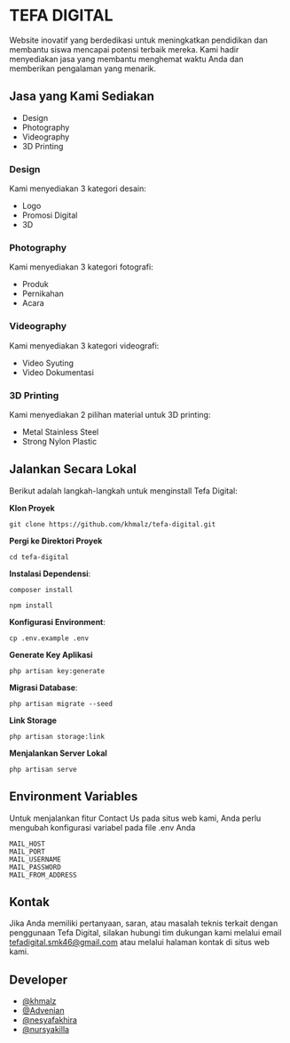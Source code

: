 # TEFA DIGITAL

Website inovatif yang berdedikasi untuk meningkatkan pendidikan dan membantu siswa mencapai potensi terbaik mereka. Kami hadir menyediakan jasa yang membantu menghemat waktu Anda dan memberikan pengalaman yang menarik.

## Jasa yang Kami Sediakan

-   Design
-   Photography
-   Videography
-   3D Printing

### Design

Kami menyediakan 3 kategori desain:

-   Logo
-   Promosi Digital
-   3D

### Photography

Kami menyediakan 3 kategori fotografi:

-   Produk
-   Pernikahan
-   Acara

### Videography

Kami menyediakan 3 kategori videografi:

-   Video Syuting
-   Video Dokumentasi

### 3D Printing

Kami menyediakan 2 pilihan material untuk 3D printing:

-   Metal Stainless Steel
-   Strong Nylon Plastic

## Jalankan Secara Lokal

Berikut adalah langkah-langkah untuk menginstall Tefa Digital:

**Klon Proyek**

```shell
git clone https://github.com/khmalz/tefa-digital.git
```

**Pergi ke Direktori Proyek**

```shell
cd tefa-digital
```

**Instalasi Dependensi**:

```shell
composer install
```

```shell
npm install
```

**Konfigurasi Environment**:

```shell
cp .env.example .env
```

**Generate Key Aplikasi**

```shell
php artisan key:generate
```

**Migrasi Database**:

```shell
php artisan migrate --seed
```

**Link Storage**

```shell
php artisan storage:link
```

**Menjalankan Server Lokal**

```shell
php artisan serve
```

## Environment Variables

Untuk menjalankan fitur Contact Us pada situs web kami, Anda perlu mengubah konfigurasi variabel pada file .env Anda

```
MAIL_HOST
MAIL_PORT
MAIL_USERNAME
MAIL_PASSWORD
MAIL_FROM_ADDRESS
```

## Kontak

Jika Anda memiliki pertanyaan, saran, atau masalah teknis terkait dengan penggunaan Tefa Digital, silakan hubungi tim dukungan kami melalui email tefadigital.smk46@gmail.com atau melalui halaman kontak di situs web kami.

## Developer

-   [@khmalz](https://github.com/khmalz)
-   [@Advenian](https://github.com/Advenian)
-   [@nesyafakhira](https://github.com/nesyafakhira)
-   [@nursyakilla](https://github.com/nursyakilla)

